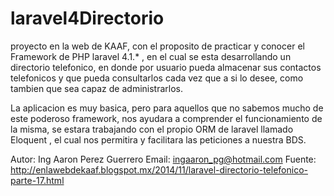 # laravel4Directorio

proyecto en la web de KAAF, con el proposito de practicar y conocer
el Framework de PHP laravel 4.1.* , en el cual se esta desarrollando 
un directorio telefonico, en donde por usuario pueda almacenar sus
contactos telefonicos  y que pueda consultarlos cada vez que a si lo 
desee, como tambien que sea capaz de administrarlos.

La aplicacion es muy basica, pero para aquellos que no sabemos mucho 
de este poderoso framework, nos ayudara a comprender el funcionamiento
de la misma, se estara trabajando con el propio ORM de laravel llamado
Eloquent , el cual nos permitira y facilitara las peticiones a nuestra 
BDS.

Autor: Ing Aaron Perez Guerrero
Email: ingaaron_pg@hotmail.com
Fuente:  http://enlawebdekaaf.blogspot.mx/2014/11/laravel-directorio-telefonico-parte-17.html


